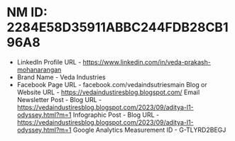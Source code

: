 # NM ID: 2284E58D35911ABBC244FDB28CB196A8
- LinkedIn Profile URL - https://www.linkedin.com/in/veda-prakash-mohanarangan
- Brand Name - Veda Industries
- Facebook Page URL - facebook.com/vedaindsutriesmain
Blog or Website URL - https://vedaindustiresblog.blogspot.com/
Email Newsletter Post - Blog URL  - https://vedaindustiresblog.blogspot.com/2023/09/aditya-l1-odyssey.html?m=1
Infographic Post - Blog URL - https://vedaindustiresblog.blogspot.com/2023/09/aditya-l1-odyssey.html?m=1
Google Analytics Measurement ID - G-TLYRD2BEGJ
